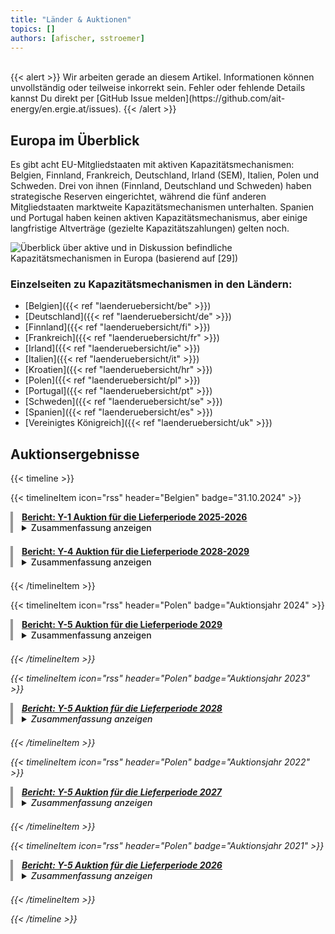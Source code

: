 ```yaml
---
title: "Länder & Auktionen"
topics: [] 
authors: [afischer, sstroemer]
---
```


<!-- Will be designed soon. Overview with Graphic and links to country pages. -->

<br>
{{< alert >}}
Wir arbeiten gerade an diesem Artikel. Informationen können unvollständig oder teilweise inkorrekt sein. Fehler oder fehlende Details kannst Du direkt per [GitHub Issue melden](https://github.com/ait-energy/en.ergie.at/issues).
{{< /alert >}}
<br>

## Europa im Überblick
Es gibt acht EU-Mitgliedstaaten mit aktiven Kapazitätsmechanismen: Belgien, Finnland, Frankreich, Deutschland, Irland (SEM), Italien, Polen und Schweden. Drei von ihnen (Finnland, Deutschland und Schweden) haben strategische Reserven eingerichtet, während die fünf anderen Mitgliedstaaten marktweite Kapazitätsmechanismen unterhalten. Spanien und Portugal haben keinen aktiven Kapazitätsmechanismus, aber einige langfristige Altverträge (gezielte Kapazitätszahlungen) gelten noch. 

![Überblick über aktive und in Diskussion befindliche Kapazitätsmechanismen in Europa (basierend auf [29])](/images/laenderuebersicht/laenderuebersicht_aktive_diskutierte_KMs_Europa.png)


### Einzelseiten zu Kapazitätsmechanismen in den Ländern:
- [Belgien]({{< ref "laenderuebersicht/be" >}})
- [Deutschland]({{< ref "laenderuebersicht/de" >}})
- [Finnland]({{< ref "laenderuebersicht/fi" >}})
- [Frankreich]({{< ref "laenderuebersicht/fr" >}})
- [Irland]({{< ref "laenderuebersicht/ie" >}})
- [Italien]({{< ref "laenderuebersicht/it" >}})
- [Kroatien]({{< ref "laenderuebersicht/hr" >}})
- [Polen]({{< ref "laenderuebersicht/pl" >}})
- [Portugal]({{< ref "laenderuebersicht/pt" >}})
- [Schweden]({{< ref "laenderuebersicht/se" >}})
- [Spanien]({{< ref "laenderuebersicht/es" >}})
- [Vereinigtes Königreich]({{< ref "laenderuebersicht/uk" >}})

## Auktionsergebnisse

{{< timeline >}}

{{< timelineItem icon="rss" header="Belgien" badge="31.10.2024" >}}

<div style="border-left: 4px solid #999999; padding-left: 1em; margin-bottom: 1.5em;">
<a href="https://www.elia.be/-/media/project/elia/elia-site/grid-data/adequacy/crm-auction-results/2024/2025-2026/20240912_crm-auction-result-for-2025-2026_en_v2.pdf"><b>Bericht: <u>Y-1 Auktion für die Lieferperiode 2025-2026</u></b></a>
<br>
<details>
<summary><span style="cursor: pointer; font-weight: 500;">Zusammenfassung anzeigen</span></summary><i>
Die Y-1 Auktion des Kapazitätsvergütungsmechanismus für den belgischen Lieferzeitraum 2025-2026 sicherte fast 2,7&nbsp;GW Kapazität über 31 Einheiten zu einem durchschnittlichen Preis von knapp 16.000&nbsp;EUR/MW/Jahr und gewährleistete damit eine gesamte verfügbare Systemkapazität von 14,6&nbsp;GW. Dies übersteigt den erforderlichen Bedarf um etwa 0,5&nbsp;GW und markiert die erfolgreiche Integration von fast 1,3&nbsp;GW ausländischer Kapazität aus den Niederlanden und Deutschland in das belgische Netz.
</i></details>
</div>

<div style="border-left: 4px solid #999999; padding-left: 1em; margin-bottom: 1.5em;">
<a href="https://www.elia.be/-/media/project/elia/elia-site/grid-data/adequacy/crm-auction-results/2024/2028-2029/20240912_crm-auction-result-for-2028-2029_en_v2.pdf"><b>Bericht: <u>Y-4 Auktion für die Lieferperiode 2028-2029</u></b></a>
<br>
<details>
<summary><span style="cursor: pointer; font-weight: 500;">Zusammenfassung anzeigen</span></summary><i>
In der Y-4 Auktion des Kapazitätsvergütungsmechanismus für den Lieferzeitraum 2028-2029 vergab Elia knapp 2&nbsp;GW derated Kapazität über 30 Einheiten zu einem gewichteten durchschnittlichen Gebotspreis von ca. 28.000&nbsp;EUR/MW/Jahr - ein bedeutender Schritt zur Sicherung der zukünftigen Stromversorgung Belgiens.
</i></details>
</div>

{{< /timelineItem >}}


{{< timelineItem icon="rss" header="Polen" badge="Auktionsjahr 2024" >}}
<div style="border-left: 4px solid #999999; padding-left: 1em; margin-bottom: 1.5em;">
  <a href="https://www.ure.gov.pl/en/communication/news/413,Electricity-Market-The-President-of-URE-Announces-Final-Results-of-The-2029-Main.html"><b>Bericht: <u>Y-5 Auktion für die Lieferperiode 2029</u></b></a>
  <br>
  <details>
    <summary><span style="cursor: pointer; font-weight: 500;">Zusammenfassung anzeigen</span></summary><i>
      In der Hauptauktion für das Lieferjahr 2029 wurden am 12. Dezember 2024 insgesamt über 8 GW Kapazität vergeben, davon etwa 1,5 GW (18,75 %) an ausländische Einheiten aus der Tschechischen Republik, der Slowakei und Schweden. Der Clearing-Preis betrug 264,9 PLN/kW/Jahr für polnische Einheiten und 247,9 PLN/kW/Jahr für ausländische Einheiten in derselben Synchronzone. Einheiten aus dem schwedischen Netzgebiet erhielten denselben Preis wie polnische Einheiten. Insgesamt wurden 245 Anbieter bezuschlagt, darunter 181 aus Polen. Die Gesamtverpflichtungen für 2029 belaufen sich nach allen bisherigen Auktionen auf 20,4 GW. Bemerkenswert war der signifikante Anstieg von Batteriespeichern mit 82 Einheiten und einer kumulierten Verpflichtung von rund 2,5 GW, was etwa 30 % der Gesamtvergabe entspricht.<sup><a href="#fn-PO-2029" id="ref-PO-2029">1</a></sup>.

      <p id="fn-PO-2029">
        <sup>1</sup>Quelle: 
        <a href="https://www.dentons.com/en/insights/newsletters/2025/january/24/powered-by-dentons/powered-by-dentons-january-2025/battery-energy-storage-systems-bess-on-the-rise-in-poland" target="_blank">
          Battery energy storage systems (BESS) on the rise in Poland
        </a><br>
        <a href="https://www.dentons.com/en/insights/newsletters/2025/january/24/powered-by-dentons/powered-by-dentons-january-2025/battery-energy-storage-systems-bess-on-the-rise-in-poland" target="_blank">Dentons</a>
        <a href="#ref-PO-2029">↩︎</a>
      </p>
    </i>
  </details>
</div>
{{< /timelineItem >}}

{{< timelineItem icon="rss" header="Polen" badge="Auktionsjahr 2023" >}}
<div style="border-left: 4px solid #999999; padding-left: 1em; margin-bottom: 1.5em;">
  <a href="https://www.ure.gov.pl/en/communication/news/368,Electricity-market-President-of-URE-announces-the-results-of-the-main-auction-on.html"><b>Bericht: <u>Y-5 Auktion für die Lieferperiode 2028</u></b></a>
  <br>
  <details>
    <summary><span style="cursor: pointer; font-weight: 500;">Zusammenfassung anzeigen</span></summary><i>
      In der am 14. Dezember 2023 durchgeführten Hauptauktion für das Lieferjahr 2028 wurden Verträge über mehr als 7 GW Kapazität abgeschlossen, darunter über 1 GW mit ausländischen Einheiten aus Tschechien, der Slowakei und Schweden. Der Schlusspreis für polnische Einheiten betrug 244,9 PLN/kW/Jahr, während ausländische Einheiten in derselben Synchronzone 207 PLN/kW/Jahr erhielten. Den größten Anteil stellten Batteriespeicher mit 24,5 % (1.734 MW), gefolgt von Wasserkraft mit 16,4 % (1.158 MW), Co-firing mit 14,2 % (1.004 MW), Demand Side Response (<abbr title="Demand Side Response">DSR</abbr>) mit 13,9 % (981 MW), Gaskapazitäten mit 12,5 % (882 MW)<sup><a href="#fn-PO-2028" id="ref-PO-2028">1</a></sup>. Insgesamt wurden 159 Kapazitätsmarkteinheiten kontrahiert, davon 111 aus Polen und 48 aus dem Ausland. Die Gesamtverpflichtungen für die Lieferung im Jahr 2028 belaufen sich auf 21,15 GW.

      <p id="fn-PO-2028">
        <sup>1</sup>Quelle: 
        <a href="https://www.dentons.com/en/insights/newsletters/2025/january/24/powered-by-dentons/powered-by-dentons-january-2025/battery-energy-storage-systems-bess-on-the-rise-in-poland" target="_blank">
          Battery energy storage systems (BESS) on the rise in Poland
        </a><br>
        <a href="https://www.dentons.com/en/insights/newsletters/2025/january/24/powered-by-dentons/powered-by-dentons-january-2025/battery-energy-storage-systems-bess-on-the-rise-in-poland" target="_blank">Dentons</a>
        <a href="#ref-PO-2028">↩︎</a>
      </p>
    </i>
  </details>
</div>
{{< /timelineItem >}}

{{< timelineItem icon="rss" header="Polen" badge="Auktionsjahr 2022" >}}
<div style="border-left: 4px solid #999999; padding-left: 1em; margin-bottom: 1.5em;">
  <a href="https://www.pse.pl/documents/31287/5147015702/2_Wyniki_aukcji_g%C5%82ownej_na_rok_dostaw_2027.pdf"><b>Bericht: <u>Y-5 Auktion für die Lieferperiode 2027</u></b></a>
  <br>
  <details>
    <summary><span style="cursor: pointer; font-weight: 500;">Zusammenfassung anzeigen</span></summary><i>
      In der Hauptauktion vom 15. Dezember 2022 für das Lieferjahr 2027 wurden Kapazitätsverträge über 5.379 MW abgeschlossen. Der Schlusspreis betrug 406,4 PLN/kW/Jahr für polnische Einheiten, 399,00 PLN/kW/Jahr für ausländische Einheiten in derselben Synchronzone und 298,00 PLN/kW/Jahr für Einheiten in Litauen. Insgesamt wurden 95 Kapazitätsmarkteinheiten bezuschlagt, davon 88 aus Polen und 7 (550 MW) aus dem Ausland. Den größten Anteil stellte <abbr title="Demand Side Response">DSR</abbr> mit 28,6 % (1.539 MW), gefolgt von Gaskapazitäten mit 25,9 % (1.389 MW), Co-firing mit 20,4 % (1.148 MW), Wasserkraft mit 10,9 % (588 MW), Batteriespeichern mit 3,1 % (165 MW)<sup><a href="#fn-PO-2027" id="ref-PO-2027">1</a></sup>. Einschließlich der bereits zuvor abgeschlossenen Mehrjahresverträge stehen für das Lieferjahr 2027 nun insgesamt 18,71 GW vertraglich gesicherte Kapazität zur Verfügung.

      <p id="fn-PO-2027">
        <sup>1</sup>Quelle: 
        <a href="https://www.forum-energii.eu/en/conclusions-from-the-7th-capacity-market-auction-cleaner-but-adequacy-remains-a-challenge" target="_blank">
          Conclusions from the 7th capacity market auction – cleaner, but adequacy remains a challenge
        </a><br>
        <a href="https://www.forum-energii.eu/en/conclusions-from-the-7th-capacity-market-auction-cleaner-but-adequacy-remains-a-challenge" target="_blank">Forum Energii</a>
        <a href="#ref-PO-2027">↩︎</a>
      </p>
    </i>
  </details>
</div>
{{< /timelineItem >}}

{{< timelineItem icon="rss" header="Polen" badge="Auktionsjahr 2021" >}}
<div style="border-left: 4px solid #999999; padding-left: 1em; margin-bottom: 1.5em;">
  <a href="https://www.pse.pl/documents/31287/5146869379/2_Ostateczne_wyniki_aukcji_glownej_na_dostawy_2026.pdf"><b>Bericht: <u>Y-5 Auktion für die Lieferperiode 2026 </u></b></a>
  <br>
  <details>
    <summary><span style="cursor: pointer; font-weight: 500;">Zusammenfassung anzeigen</span></summary><i>
      In der Hauptauktion vom 16. Dezember 2021 für das Lieferjahr 2026 wurden Verträge über 7.189 MW abgeschlossen. Der Schlusspreis für polnische Einheiten lag bei 400,39 PLN/kW/Jahr, während Einheiten im schwedischen Netzgebiet 399 PLN/kW/Jahr erhielten. Insgesamt wurden 128 Gebote bezuschlagt, davon 89 aus Polen und 39 aus dem Ausland. Den größten Anteil stellten Gaskapazitäten mit 42,4 % (3.047 MW), gefolgt von <abbr title="Demand Side Response">DSR</abbr> mit 20,9 % (1.504 MW), Wasserkraft mit 15,9 % (1.144 MW), Co-firing mit 14,0 % (1.004 MW)<sup><a href="#fn-PO-2026" id="ref-PO-2026">1</a></sup>. Einschließlich früher vergebener langfristiger Verpflichtungen summieren sich die gesicherten Kapazitäten für 2026 auf 18.822 MW.

      <p id="fn-PO-2026">
        <sup>1</sup>Quelle: 
        <a href="https://www.forum-energii.eu/en/the-capacity-market-in-poland-more-expensive-than-ever#:~:text=In%20December%2C%20the%20power%20market,than%20550%20g%20CO2%2FkWh." target="_blank">
          The Capacity Market in Poland – More expensive than ever
        </a><br>
        <a href="https://www.forum-energii.eu" target="_blank">Forum Energii</a>
        <a href="#ref-PO-2026">↩︎</a>
      </p>
    </i>
  </details>
</div>
{{< /timelineItem >}}

{{< /timeline >}}
